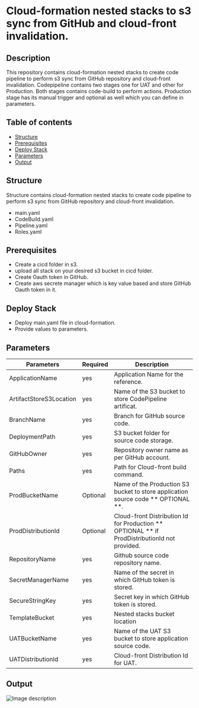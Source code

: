 # Cloud-formation nested stacks to s3 sync from GitHub and cloud-front invalidation.
## Description
This repository contains cloud-formation nested stacks to create code pipeline to perform s3 sync from GitHub repository and cloud-front invalidation. Codepipeline contains two stages one for UAT and other for Production. Both stages contains code-build to perform actions. Production stage has its manual trigger and optional as well which you can define in parameters.
## Table of contents
-   [Structure](https://github.com/sikandarqaisar/codepipeline-s3sync-cloudfront-Invalidation-nestedStack#structure)
-   [Prerequisites](https://github.com/sikandarqaisar/codepipeline-s3sync-cloudfront-Invalidation-nestedStack#Prerequisites)
-   [Deploy Stack](https://github.com/sikandarqaisar/codepipeline-s3sync-cloudfront-Invalidation-nestedStack#Deploy-Stack)
-   [Parameters](https://github.com/sikandarqaisar/codepipeline-s3sync-cloudfront-Invalidation-nestedStack#Parameters)
-   [Output](https://github.com/sikandarqaisar/codepipeline-s3sync-cloudfront-Invalidation-nestedStack#Output)




## [](https://github.com/sikandarqaisar/codepipeline-s3sync-cloudfront-Invalidation-nestedStack#structure)Structure

Structure contains cloud-formation nested stacks to create code pipeline to perform s3 sync from GitHub repository and cloud-front invalidation.

- main.yaml
- CodeBuild.yaml
- Pipeline.yaml
- Roles.yaml
      
## [](https://github.com/sikandarqaisar/codepipeline-s3sync-cloudfront-Invalidation-nestedStack#prerequisites)Prerequisites
- Create a cicd folder in s3.
- upload all stack on your desired s3 bucket in cicd folder. 
- Create Oauth token in GitHub.
- Create aws secrete manager which is key value based and store GitHub Oauth token in it.


## [](https://github.com/sikandarqaisar/codepipeline-s3sync-cloudfront-Invalidation-nestedStack#Deploy-Stack)Deploy Stack
- Deploy main.yaml file in cloud-formation.
-  Provide values to parameters.

## [](https://github.com/sikandarqaisar/codepipeline-s3sync-cloudfront-Invalidation-nestedStack#Parameters)Parameters



| Parameters | Required | Description |
| --- | --- | --- |
| ApplicationName 			|yes| Application Name for the reference. |
| ArtifactStoreS3Location 	|yes| Name of the S3 bucket to store CodePipeline artificat. |
| BranchName 				|yes| Branch for GitHub source code. |
| DeploymentPath 			|yes | S3 bucket folder for source code storage. |
| GitHubOwner 				|yes | Repository owner name as per GitHub account. |
| Paths 					|yes | Path for Cloud-front build command. |
| ProdBucketName 			|Optional | Name of the Production S3 bucket to store application source code ** OPTIONAL **. |
| ProdDistributionId 		|Optional | Cloud-front Distribution Id for Production ** OPTIONAL ** if ProdDistributionId not provided.  |
| RepositoryName 			|yes | Github source code repository name. |
| SecretManagerName 		|yes | Name of the secret in which GitHub token is stored. |
| SecureStringKey			|yes | Secret key in which GitHub token is stored. |
| TemplateBucket 			|yes | Nested stacks bucket location |
| UATBucketName 			|yes | Name of the UAT S3 bucket to store application source code. |
| UATDistributionId 		|yes | Cloud-front Distribution Id for UAT. |


## [](https://github.com/serverless/examples/tree/master/aws-python-rest-api-with-dynamodb#Output)Output

![Image description](https://github.com/sikandarqaisar/codepipeline-s3sync-cloudfront-Invalidation-nestedStack/blob/master/output.png)

